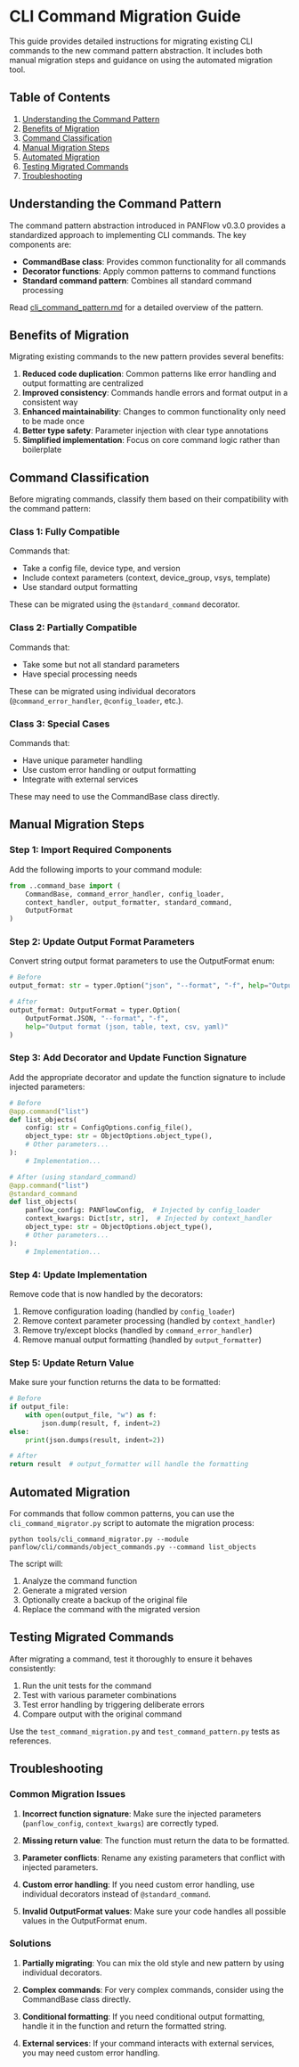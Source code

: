 # CLI Command Migration Guide

This guide provides detailed instructions for migrating existing CLI commands to the new command pattern abstraction. It includes both manual migration steps and guidance on using the automated migration tool.

## Table of Contents

1. [Understanding the Command Pattern](#understanding-the-command-pattern)
2. [Benefits of Migration](#benefits-of-migration)
3. [Command Classification](#command-classification)
4. [Manual Migration Steps](#manual-migration-steps)
5. [Automated Migration](#automated-migration)
6. [Testing Migrated Commands](#testing-migrated-commands)
7. [Troubleshooting](#troubleshooting)

## Understanding the Command Pattern

The command pattern abstraction introduced in PANFlow v0.3.0 provides a standardized approach to implementing CLI commands. The key components are:

- **CommandBase class**: Provides common functionality for all commands
- **Decorator functions**: Apply common patterns to command functions
- **Standard command pattern**: Combines all standard command processing

Read [cli_command_pattern.md](cli_command_pattern.md) for a detailed overview of the pattern.

## Benefits of Migration

Migrating existing commands to the new pattern provides several benefits:

1. **Reduced code duplication**: Common patterns like error handling and output formatting are centralized
2. **Improved consistency**: Commands handle errors and format output in a consistent way
3. **Enhanced maintainability**: Changes to common functionality only need to be made once
4. **Better type safety**: Parameter injection with clear type annotations
5. **Simplified implementation**: Focus on core command logic rather than boilerplate

## Command Classification

Before migrating commands, classify them based on their compatibility with the command pattern:

### Class 1: Fully Compatible

Commands that:
- Take a config file, device type, and version
- Include context parameters (context, device_group, vsys, template)
- Use standard output formatting

These can be migrated using the `@standard_command` decorator.

### Class 2: Partially Compatible

Commands that:
- Take some but not all standard parameters
- Have special processing needs

These can be migrated using individual decorators (`@command_error_handler`, `@config_loader`, etc.).

### Class 3: Special Cases

Commands that:
- Have unique parameter handling
- Use custom error handling or output formatting
- Integrate with external services

These may need to use the CommandBase class directly.

## Manual Migration Steps

### Step 1: Import Required Components

Add the following imports to your command module:

```python
from ..command_base import (
    CommandBase, command_error_handler, config_loader, 
    context_handler, output_formatter, standard_command,
    OutputFormat
)
```

### Step 2: Update Output Format Parameters

Convert string output format parameters to use the OutputFormat enum:

```python
# Before
output_format: str = typer.Option("json", "--format", "-f", help="Output format")

# After
output_format: OutputFormat = typer.Option(
    OutputFormat.JSON, "--format", "-f", 
    help="Output format (json, table, text, csv, yaml)"
)
```

### Step 3: Add Decorator and Update Function Signature

Add the appropriate decorator and update the function signature to include injected parameters:

```python
# Before
@app.command("list")
def list_objects(
    config: str = ConfigOptions.config_file(),
    object_type: str = ObjectOptions.object_type(),
    # Other parameters...
):
    # Implementation...

# After (using standard_command)
@app.command("list")
@standard_command
def list_objects(
    panflow_config: PANFlowConfig,  # Injected by config_loader
    context_kwargs: Dict[str, str],  # Injected by context_handler
    object_type: str = ObjectOptions.object_type(),
    # Other parameters...
):
    # Implementation...
```

### Step 4: Update Implementation

Remove code that is now handled by the decorators:

1. Remove configuration loading (handled by `config_loader`)
2. Remove context parameter processing (handled by `context_handler`)
3. Remove try/except blocks (handled by `command_error_handler`)
4. Remove manual output formatting (handled by `output_formatter`)

### Step 5: Update Return Value

Make sure your function returns the data to be formatted:

```python
# Before
if output_file:
    with open(output_file, "w") as f:
        json.dump(result, f, indent=2)
else:
    print(json.dumps(result, indent=2))

# After
return result  # output_formatter will handle the formatting
```

## Automated Migration

For commands that follow common patterns, you can use the `cli_command_migrator.py` script to automate the migration process:

```
python tools/cli_command_migrator.py --module panflow/cli/commands/object_commands.py --command list_objects
```

The script will:
1. Analyze the command function
2. Generate a migrated version
3. Optionally create a backup of the original file
4. Replace the command with the migrated version

## Testing Migrated Commands

After migrating a command, test it thoroughly to ensure it behaves consistently:

1. Run the unit tests for the command
2. Test with various parameter combinations
3. Test error handling by triggering deliberate errors
4. Compare output with the original command

Use the `test_command_migration.py` and `test_command_pattern.py` tests as references.

## Troubleshooting

### Common Migration Issues

1. **Incorrect function signature**: Make sure the injected parameters (`panflow_config`, `context_kwargs`) are correctly typed.

2. **Missing return value**: The function must return the data to be formatted.

3. **Parameter conflicts**: Rename any existing parameters that conflict with injected parameters.

4. **Custom error handling**: If you need custom error handling, use individual decorators instead of `@standard_command`.

5. **Invalid OutputFormat values**: Make sure your code handles all possible values in the OutputFormat enum.

### Solutions

1. **Partially migrating**: You can mix the old style and new pattern by using individual decorators.

2. **Complex commands**: For very complex commands, consider using the CommandBase class directly.

3. **Conditional formatting**: If you need conditional output formatting, handle it in the function and return the formatted string.

4. **External services**: If your command interacts with external services, you may need custom error handling.